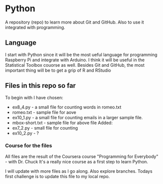 # Python
A repository (repo) to learn more about Git and GitHub. Also to use it integrated with programming.
## Language
I start with Python since it will be the most ueful language for programming Raspberry Pi and integrate with Arduino. I think it will be useful in the Statistical Toolbox couorse as well. Besides Git and GitHub, the most important thing will be to get a grip of R and RStudio
## Files in this repo so far
To begin with I have chosen:
* ex8_4.py - a small file for counting words in romeo.txt
* romeo.txt - sample file for aove
* ex10_1.py - a small file for counting emails in a larger sample file.
* mbox-short.txt - sample file for above file
Added:
* ex7_2.py - small file for counting
* ex10_2.py - ?

### Course for the files
All files are the result of the Coursera course "Programming for Everybody" - with Dr. Chuck
It's a really nice course as a first step to learn Python.

I will update with more files as I go along. Also explore branches.
Todays first challenge is to update this file to my local repo.
